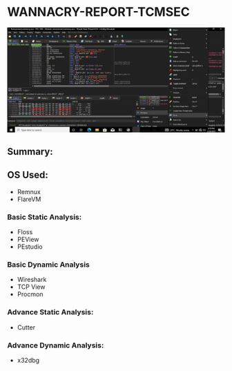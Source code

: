 # WANNACRY-REPORT-TCMSEC
<img src="x32dbg_pic.png">

## Summary:

## OS Used:
- Remnux
- FlareVM

### Basic Static Analysis:
 - Floss
 - PEView 
 - PEstudio
 
### Basic Dynamic Analysis
- Wireshark
- TCP View
- Procmon

### Advance Static Analysis:
- Cutter

### Advance Dynamic Analysis:
- x32dbg

 

 
